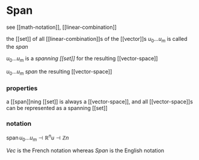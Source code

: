 # Span

see [[math-notation]], [[linear-combination]]

the [[set]] of all [[linear-combination]]s of the [[vector]]s $u_0 \dots u_m$ is called the _span_

$u_0 \dots u_m$ is a _spanning [[set]]_ for the resulting [[vector-space]]

$u_0 \dots u_m$ _span_ the resulting [[vector-space]]

### properties

a [[span]]ning [[set]] is always a [[vector-space]], and all [[vector-space]]s can be represented as a spanning [[set]]

### notation

$\operatorname{span} u_0 \dots u_m \dashv \mathbb R^nu \dashv \mathbb Z n$

$Vec$ is the French notation whereas $Span$ is the English notation
